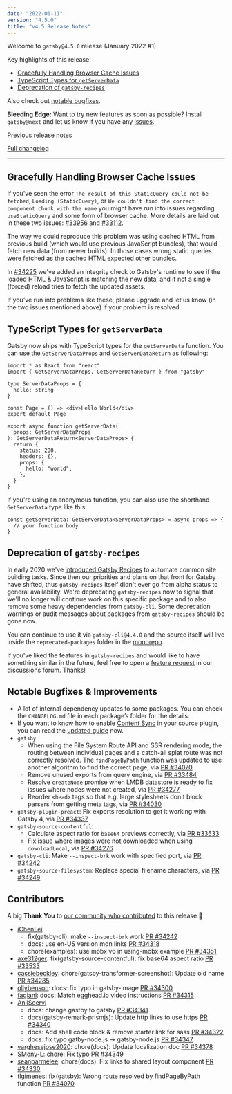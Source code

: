 ```yaml
---
date: "2022-01-11"
version: "4.5.0"
title: "v4.5 Release Notes"
---
```


Welcome to `gatsby@4.5.0` release (January 2022 #1)

Key highlights of this release:

- [Gracefully Handling Browser Cache Issues](#gracefully-handling-browser-cache-issues)
- [TypeScript Types for `getServerData`](#typescript-types-for-getserverdata)
- [Deprecation of `gatsby-recipes`](#deprecation-of-gatsby-recipes)

Also check out [notable bugfixes](#notable-bugfixes--improvements).

**Bleeding Edge:** Want to try new features as soon as possible? Install `gatsby@next` and let us know
if you have any [issues](https://github.com/gatsbyjs/gatsby/issues).

[Previous release notes](/docs/reference/release-notes/v4.4)

[Full changelog][full-changelog]

---

## Gracefully Handling Browser Cache Issues

If you've seen the error `The result of this StaticQuery could not be fetched`, `Loading (StaticQuery)`, or `We couldn't find the correct component chunk with the name` you might have run into issues regarding `useStaticQuery` and some form of browser cache. More details are laid out in these two issues: [#33956](https://github.com/gatsbyjs/gatsby/issues/33956) and [#33112](https://github.com/gatsbyjs/gatsby/issues/33112).

The way we could reproduce this problem was using cached HTML from previous build (which would use previous JavaScript bundles), that would fetch new data (from newer builds). In those cases wrong static queries were fetched as the cached HTML expected other bundles.

In [#34225](https://github.com/gatsbyjs/gatsby/pull/34225) we've added an integrity check to Gatsby's runtime to see if the loaded HTML & JavaScript is matching the new data, and if not a single (forced) reload tries to fetch the updated assets.

If you've run into problems like these, please upgrade and let us know (in the two issues mentioned above) if your problem is resolved.

## TypeScript Types for `getServerData`

Gatsby now ships with TypeScript types for the `getServerData` function. You can use the `GetServerDataProps` and `GetServerDataReturn` as following:

```tsx
import * as React from "react"
import { GetServerDataProps, GetServerDataReturn } from "gatsby"

type ServerDataProps = {
  hello: string
}

const Page = () => <div>Hello World</div>
export default Page

export async function getServerData(
  props: GetServerDataProps
): GetServerDataReturn<ServerDataProps> {
  return {
    status: 200,
    headers: {},
    props: {
      hello: "world",
    },
  }
}
```

If you're using an anonymous function, you can also use the shorthand `GetServerData` type like this:

```tsx
const getServerData: GetServerData<ServerDataProps> = async props => {
  // your function body
}
```

## Deprecation of `gatsby-recipes`

In early 2020 we've [introduced Gatsby Recipes](/blog/2020-04-15-announcing-gatsby-recipes/) to automate common site building tasks. Since then our priorities and plans on that front for Gatsby have shifted, thus `gatsby-recipes` itself didn't ever go from alpha status to general availability. We're deprecating `gatsby-recipes` now to signal that we'll no longer will continue work on this specific package and to also remove some heavy dependencies from `gatsby-cli`. Some deprecation warnings or audit messages about packages from `gatsby-recipes` should be gone now.

You can continue to use it via `gatsby-cli@4.4.0` and the source itself will live inside the `deprecated-packages` folder in the [monorepo](https://github.com/gatsbyjs/gatsby/tree/master/deprecated-packages).

If you've liked the features in `gatsby-recipes` and would like to have something similar in the future, feel free to open a [feature request](https://github.com/gatsbyjs/gatsby/discussions/categories/ideas-feature-requests) in our discussions forum. Thanks!

## Notable Bugfixes & Improvements

- A lot of internal dependency updates to some packages. You can check the `CHANGELOG.md` file in each package’s folder for the details.
- If you want to know how to enable [Content Sync](/docs/conceptual/content-sync/) in your source plugin, you can read the [updated guide](/docs/how-to/plugins-and-themes/creating-a-source-plugin/#enabling-content-sync) now.
- `gatsby`
  - When using the File System Route API and SSR rendering mode, the routing between individual pages and a catch-all splat route was not correctly resolved. The `findPageByPath` function was updated to use another algorithm to find the correct page, via [PR #34070](https://github.com/gatsbyjs/gatsby/pull/34070)
  - Remove unused exports from query engine, via [PR #33484](https://github.com/gatsbyjs/gatsby/pull/33484)
  - Resolve `createNode` promise when LMDB datastore is ready to fix issues where nodes were not created, via [PR #34277](https://github.com/gatsbyjs/gatsby/pull/34277)
  - Reorder `<head>` tags so that e.g. large stylesheets don't block parsers from getting meta tags, via [PR #34030](https://github.com/gatsbyjs/gatsby/pull/34030)
- `gatsby-plugin-preact`: Fix exports resolution to get it working with Gatsby 4, via [PR #34337](https://github.com/gatsbyjs/gatsby/pull/34337)
- `gatsby-source-contentful`:
  - Calculate aspect ratio for `base64` previews correctly, via [PR #33533](https://github.com/gatsbyjs/gatsby/pull/33533)
  - Fix issue where images were not downloaded when using `downloadLocal`, via [PR #34276](https://github.com/gatsbyjs/gatsby/pull/34276)
- `gatsby-cli`: Make `--inspect-brk` work with specified port, via [PR #34242](https://github.com/gatsbyjs/gatsby/pull/34242)
- `gatsby-source-filesystem`: Replace special filename characters, via [PR #34249](https://github.com/gatsbyjs/gatsby/pull/34249)

## Contributors

A big **Thank You** to [our community who contributed][full-changelog] to this release 💜

- [iChenLei](https://github.com/iChenLei)
  - fix(gatsby-cli): make `--inspect-brk` work [PR #34242](https://github.com/gatsbyjs/gatsby/pull/34242)
  - docs: use en-US version mdn links [PR #34318](https://github.com/gatsbyjs/gatsby/pull/34318)
  - chore(examples): use mobx v6 in using-mobx example [PR #34351](https://github.com/gatsbyjs/gatsby/pull/34351)
- [axe312ger](https://github.com/axe312ger): fix(gatsby-source-contentful): fix base64 aspect ratio [PR #33533](https://github.com/gatsbyjs/gatsby/pull/33533)
- [cassiebeckley](https://github.com/cassiebeckley): chore(gatsby-transformer-screenshot): Update old name [PR #34285](https://github.com/gatsbyjs/gatsby/pull/34285)
- [ollybenson](https://github.com/ollybenson): docs: fix typo in gatsby-image [PR #34300](https://github.com/gatsbyjs/gatsby/pull/34300)
- [fagiani](https://github.com/fagiani): docs: Match egghead.io video instructions [PR #34315](https://github.com/gatsbyjs/gatsby/pull/34315)
- [AnilSeervi](https://github.com/AnilSeervi)
  - docs: change gastby to gatsby [PR #34341](https://github.com/gatsbyjs/gatsby/pull/34341)
  - docs(gatsby-remark-prismjs): Update http links to use https [PR #34340](https://github.com/gatsbyjs/gatsby/pull/34340)
  - docs: Add shell code block & remove starter link for sass [PR #34322](https://github.com/gatsbyjs/gatsby/pull/34322)
  - docs: fix typo gatby-node.js -> gatsby-node.js [PR #34347](https://github.com/gatsbyjs/gatsby/pull/34347)
- [varghesejose2020](https://github.com/varghesejose2020): chore(docs): Update localization doc [PR #34378](https://github.com/gatsbyjs/gatsby/pull/34378)
- [SMony-L](https://github.com/SMony-L): chore: Fix typo [PR #34349](https://github.com/gatsbyjs/gatsby/pull/34349)
- [seanparmelee](https://github.com/seanparmelee): chore(docs): Fix links to shared layout component [PR #34330](https://github.com/gatsbyjs/gatsby/pull/34330)
- [tlgimenes](https://github.com/tlgimenes): fix(gatsby): Wrong route resolved by findPageByPath function [PR #34070](https://github.com/gatsbyjs/gatsby/pull/34070)

[full-changelog]: https://github.com/gatsbyjs/gatsby/compare/gatsby@4.5.0-next.0...gatsby@4.5.0
